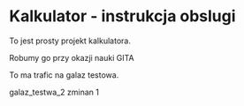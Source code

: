 # Kalkulator - instrukcja obslugi

To jest prosty projekt kalkulatora.

Robumy go przy okazji nauki GITA

To ma trafic na galaz testowa.

galaz_testwa_2 zminan 1